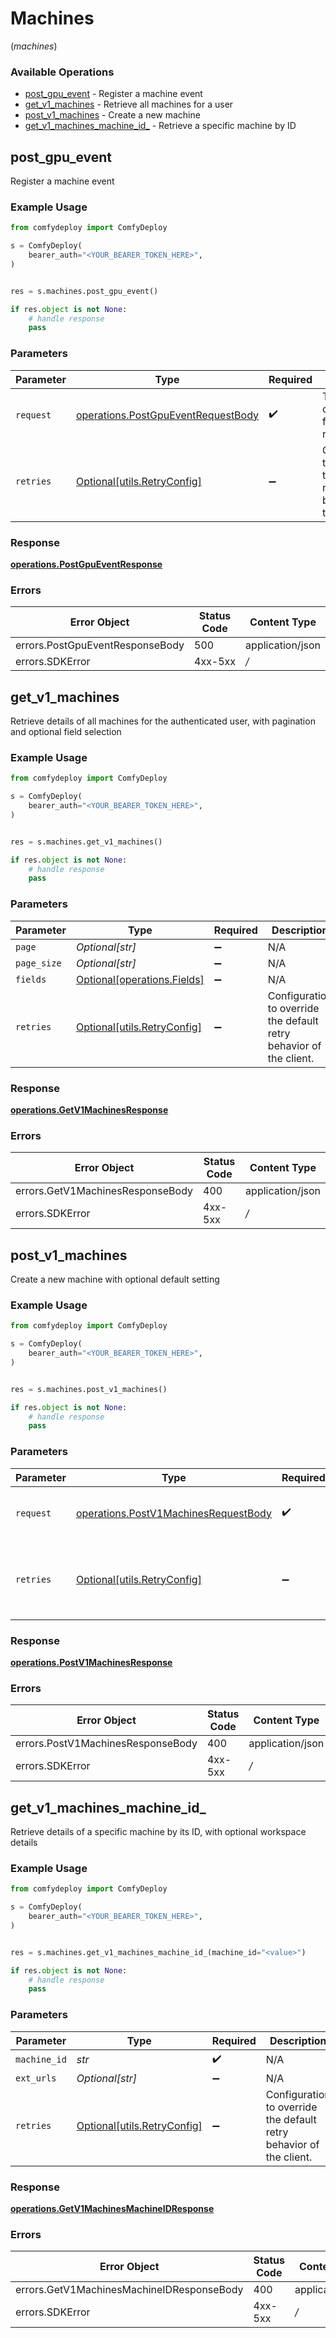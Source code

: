 # Machines
(*machines*)

### Available Operations

* [post_gpu_event](#post_gpu_event) - Register a machine event
* [get_v1_machines](#get_v1_machines) - Retrieve all machines for a user
* [post_v1_machines](#post_v1_machines) - Create a new machine
* [get_v1_machines_machine_id_](#get_v1_machines_machine_id_) - Retrieve a specific machine by ID

## post_gpu_event

Register a machine event

### Example Usage

```python
from comfydeploy import ComfyDeploy

s = ComfyDeploy(
    bearer_auth="<YOUR_BEARER_TOKEN_HERE>",
)


res = s.machines.post_gpu_event()

if res.object is not None:
    # handle response
    pass

```

### Parameters

| Parameter                                                                                | Type                                                                                     | Required                                                                                 | Description                                                                              |
| ---------------------------------------------------------------------------------------- | ---------------------------------------------------------------------------------------- | ---------------------------------------------------------------------------------------- | ---------------------------------------------------------------------------------------- |
| `request`                                                                                | [operations.PostGpuEventRequestBody](../../models/operations/postgpueventrequestbody.md) | :heavy_check_mark:                                                                       | The request object to use for the request.                                               |
| `retries`                                                                                | [Optional[utils.RetryConfig]](../../models/utils/retryconfig.md)                         | :heavy_minus_sign:                                                                       | Configuration to override the default retry behavior of the client.                      |


### Response

**[operations.PostGpuEventResponse](../../models/operations/postgpueventresponse.md)**
### Errors

| Error Object                    | Status Code                     | Content Type                    |
| ------------------------------- | ------------------------------- | ------------------------------- |
| errors.PostGpuEventResponseBody | 500                             | application/json                |
| errors.SDKError                 | 4xx-5xx                         | */*                             |

## get_v1_machines

Retrieve details of all machines for the authenticated user, with pagination and optional field selection

### Example Usage

```python
from comfydeploy import ComfyDeploy

s = ComfyDeploy(
    bearer_auth="<YOUR_BEARER_TOKEN_HERE>",
)


res = s.machines.get_v1_machines()

if res.object is not None:
    # handle response
    pass

```

### Parameters

| Parameter                                                           | Type                                                                | Required                                                            | Description                                                         |
| ------------------------------------------------------------------- | ------------------------------------------------------------------- | ------------------------------------------------------------------- | ------------------------------------------------------------------- |
| `page`                                                              | *Optional[str]*                                                     | :heavy_minus_sign:                                                  | N/A                                                                 |
| `page_size`                                                         | *Optional[str]*                                                     | :heavy_minus_sign:                                                  | N/A                                                                 |
| `fields`                                                            | [Optional[operations.Fields]](../../models/operations/fields.md)    | :heavy_minus_sign:                                                  | N/A                                                                 |
| `retries`                                                           | [Optional[utils.RetryConfig]](../../models/utils/retryconfig.md)    | :heavy_minus_sign:                                                  | Configuration to override the default retry behavior of the client. |


### Response

**[operations.GetV1MachinesResponse](../../models/operations/getv1machinesresponse.md)**
### Errors

| Error Object                     | Status Code                      | Content Type                     |
| -------------------------------- | -------------------------------- | -------------------------------- |
| errors.GetV1MachinesResponseBody | 400                              | application/json                 |
| errors.SDKError                  | 4xx-5xx                          | */*                              |

## post_v1_machines

Create a new machine with optional default setting

### Example Usage

```python
from comfydeploy import ComfyDeploy

s = ComfyDeploy(
    bearer_auth="<YOUR_BEARER_TOKEN_HERE>",
)


res = s.machines.post_v1_machines()

if res.object is not None:
    # handle response
    pass

```

### Parameters

| Parameter                                                                                    | Type                                                                                         | Required                                                                                     | Description                                                                                  |
| -------------------------------------------------------------------------------------------- | -------------------------------------------------------------------------------------------- | -------------------------------------------------------------------------------------------- | -------------------------------------------------------------------------------------------- |
| `request`                                                                                    | [operations.PostV1MachinesRequestBody](../../models/operations/postv1machinesrequestbody.md) | :heavy_check_mark:                                                                           | The request object to use for the request.                                                   |
| `retries`                                                                                    | [Optional[utils.RetryConfig]](../../models/utils/retryconfig.md)                             | :heavy_minus_sign:                                                                           | Configuration to override the default retry behavior of the client.                          |


### Response

**[operations.PostV1MachinesResponse](../../models/operations/postv1machinesresponse.md)**
### Errors

| Error Object                      | Status Code                       | Content Type                      |
| --------------------------------- | --------------------------------- | --------------------------------- |
| errors.PostV1MachinesResponseBody | 400                               | application/json                  |
| errors.SDKError                   | 4xx-5xx                           | */*                               |

## get_v1_machines_machine_id_

Retrieve details of a specific machine by its ID, with optional workspace details

### Example Usage

```python
from comfydeploy import ComfyDeploy

s = ComfyDeploy(
    bearer_auth="<YOUR_BEARER_TOKEN_HERE>",
)


res = s.machines.get_v1_machines_machine_id_(machine_id="<value>")

if res.object is not None:
    # handle response
    pass

```

### Parameters

| Parameter                                                           | Type                                                                | Required                                                            | Description                                                         |
| ------------------------------------------------------------------- | ------------------------------------------------------------------- | ------------------------------------------------------------------- | ------------------------------------------------------------------- |
| `machine_id`                                                        | *str*                                                               | :heavy_check_mark:                                                  | N/A                                                                 |
| `ext_urls`                                                          | *Optional[str]*                                                     | :heavy_minus_sign:                                                  | N/A                                                                 |
| `retries`                                                           | [Optional[utils.RetryConfig]](../../models/utils/retryconfig.md)    | :heavy_minus_sign:                                                  | Configuration to override the default retry behavior of the client. |


### Response

**[operations.GetV1MachinesMachineIDResponse](../../models/operations/getv1machinesmachineidresponse.md)**
### Errors

| Error Object                              | Status Code                               | Content Type                              |
| ----------------------------------------- | ----------------------------------------- | ----------------------------------------- |
| errors.GetV1MachinesMachineIDResponseBody | 400                                       | application/json                          |
| errors.SDKError                           | 4xx-5xx                                   | */*                                       |

